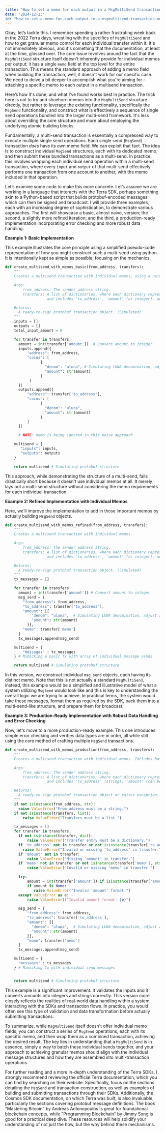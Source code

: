 ```yaml
---
title: "How to set a memo for each output in a MsgMultiSend transaction on Terra?"
date: "2024-12-23"
id: "how-to-set-a-memo-for-each-output-in-a-msgmultisend-transaction-on-terra"
---
```


Okay, let’s tackle this. I remember spending a rather frustrating week back in the 2022 Terra days, wrestling with the specifics of `MsgMultiSend` and how to get granular memo control for each individual transfer within it. It's not immediately obvious, and it's something that the documentation, at least at the time, glossed over. The core issue revolves around the fact that the `MsgMultiSend` structure itself doesn't inherently provide for individual memos per output; it has a single `memo` field at the top level for the entire transaction. This means the standard approach of adding a memo field when building the transaction, well, it doesn't work for our specific case. We need to delve a bit deeper to accomplish what you're aiming for – attaching a specific memo to each output in a multisend transaction.

Here’s how it's done, and what I’ve found works best in practice. The trick here is not to try and shoehorn memos into the `MsgMultiSend` structure directly, but rather to leverage the existing functionality, specifically the `MsgSend` functionality, and construct what is effectively a sequence of single send operations bundled into the larger multi-send framework. It's less about overriding the core structure and more about employing the underlying atomic building blocks.

Fundamentally, a multi-send transaction is essentially a compressed way to execute multiple single send operations. Each single send (`MsgSend`) transaction *does* have its own memo field. We can exploit that fact. The idea is to construct individual `MsgSend` structures, each with its dedicated memo, and then submit these bundled transactions as a multi-send. In practice, this involves wrapping each individual send operation within a multi-send transaction, where every `input` and `output` of that multi-send effectively performs one transaction from one account to another, with the memo included in that operation.

Let’s examine some code to make this more concrete. Let’s assume we are working in a language that interacts with the Terra SDK, perhaps something akin to a Python-based script that builds protobuf-encoded messages which can then be signed and broadcast. I will provide three examples, each with an increasing degree of sophistication, to demonstrate various approaches. The first will showcase a basic, almost naive, version; the second, a slightly more refined iteration; and the third, a production-ready implementation incorporating error checking and more robust data handling.

**Example 1: Basic Implementation**

This example illustrates the core principle using a simplified pseudo-code representation of how you might construct such a multi-send using python. It is intentionally kept as simple as possible, focusing on the mechanics.

```python
def create_multisend_with_memos_basic(from_address, transfers):
    """
    Creates a multisend transaction with individual memos, using a naive approach.

    Args:
        from_address: The sender address string.
        transfers: A list of dictionaries, where each dictionary represents a transfer
                   and includes 'to_address', 'amount' (as integer), and 'memo' (string).

    Returns:
      A ready-to-sign protobuf transaction object. (Simulated)
    """
    inputs = []
    outputs = []
    total_input_amount = 0

    for transfer in transfers:
      amount = int(transfer['amount'])  # Convert amount to integer
      inputs.append({
          "address": from_address,
          "coins": [
                {
                  "denom": "uluna", # Simulating LUNA denomination, adjust to your needs.
                  "amount": str(amount)
                }
           ]
      })
      outputs.append({
          "address": transfer['to_address'],
          "coins": [
                {
                  "denom": "uluna",
                  "amount": str(amount)
                }
          ]
      })

      # NOTE: memo is being ignored in this naive approach

    multisend = {
       "inputs": inputs,
       "outputs": outputs
    }

    return multisend # Simulating protobuf structure
```

This approach, while demonstrating the structure of a multi-send, falls drastically short because it doesn't use individual memos at all. It merely lays out a multi-send structure without considering the memo requirements for each individual transaction.

**Example 2: Refined Implementation with Individual Memos**

Here, we'll improve the implementation to add in those important memos by actually building `MsgSend` objects.

```python
def create_multisend_with_memos_refined(from_address, transfers):
    """
    Creates a multisend transaction with individual memos.

    Args:
        from_address: The sender address string.
        transfers: A list of dictionaries, where each dictionary represents a transfer
                   and includes 'to_address', 'amount' (as integer), and 'memo' (string).

    Returns:
      A ready-to-sign protobuf transaction object. (Simulated)
    """
    tx_messages = []

    for transfer in transfers:
      amount = int(transfer['amount']) # Convert amount to integer
      msg_send = {
        "from_address": from_address,
        "to_address": transfer['to_address'],
        "amount": [{
            "denom": "uluna",  # Simulating LUNA denomination, adjust as needed.
            "amount": str(amount)
          }],
        "memo": transfer['memo']
      }
      tx_messages.append(msg_send)

    multisend = {
        "messages" : tx_messages
    } # Mimicking a basic Tx with array of individual message sends

    return multisend # Simulating protobuf structure
```

In this version, we construct individual `msg_send` objects, each having its distinct memo. Note that this is not actually a standard `MsgMultiSend`, instead, this example would be a simplified and illustrative model of what a system utilizing `MsgSend` would look like and this is key to understanding the overall logic we are trying to achieve. In practical terms, the system would take these messages, format them as required by the SDK, pack them into a multi-send-like structure, and prepare them for broadcast.

**Example 3: Production-Ready Implementation with Robust Data Handling and Error Checking**

Now, let's move to a more production-ready example. This one introduces simple error checking and verifies data types are in order, all while still using the core method of crafting multiple `MsgSend` transactions.

```python
def create_multisend_with_memos_production(from_address, transfers):
    """
    Creates a multisend transaction with individual memos. Includes basic data validation.

    Args:
        from_address: The sender address string.
        transfers: A list of dictionaries, where each dictionary represents a transfer
                   and includes 'to_address' (string), 'amount' (can be int or string), and 'memo' (string).

    Returns:
      A ready-to-sign protobuf transaction object or raises exception. (Simulated)
    """
    if not isinstance(from_address, str):
      raise ValueError("From address must be a string.")
    if not isinstance(transfers, list):
        raise ValueError("Transfers must be a list.")

    tx_messages = []
    for transfer in transfers:
      if not isinstance(transfer, dict):
          raise ValueError("Transfer entry must be a dictionary.")
      if 'to_address' not in transfer or not isinstance(transfer['to_address'], str):
        raise ValueError("Invalid or missing 'to_address' in transfer.")
      if 'amount' not in transfer:
          raise ValueError("Missing 'amount' in transfer.")
      if 'memo' not in transfer or not isinstance(transfer['memo'], str):
          raise ValueError("Invalid or missing 'memo' in transfer.")

      try:
          amount = int(transfer['amount']) if isinstance(transfer['amount'], (int, str)) else None
          if amount is None:
             raise ValueError("Invalid 'amount' format.")
      except ValueError as e:
          raise ValueError(f"Invalid amount format: {e}")

      msg_send = {
          "from_address": from_address,
          "to_address": transfer['to_address'],
          "amount": [{
            "denom": "uluna",  # Simulating LUNA denomination, adjust as needed.
            "amount": str(amount)
          }],
          "memo": transfer['memo']
      }
      tx_messages.append(msg_send)

    multisend = {
      "messages" : tx_messages
    } # Mimicking Tx with individual send messages


    return multisend # Simulating protobuf structure

```

This example is a significant improvement. It validates the inputs and it converts amounts into integers and strings correctly. This version more closely reflects the realities of real-world data handling within a system interacting with the SDKs and transaction flows. In practice, you would often see this type of validation and data transformation before actually submitting transactions.

To summarize, while `MsgMultiSend` itself doesn't offer individual memo fields, you can construct a series of `MsgSend` operations, each with its specific memo, and then wrap them as a combined transaction, achieving the desired result. The key lies in understanding that a `MsgMultiSend` is in essence, simply a way to batch these individual sends together, and your approach to achieving granular memos should align with the individual message structures and how they are assembled into multi-transaction operations.

For further reading and a more in-depth understanding of the Terra SDKs, I strongly recommend reviewing the official Terra documentation, which you can find by searching on their website. Specifically, focus on the sections detailing the `MsgSend` and transaction construction, as well as examples of building and submitting transactions through their SDKs. Additionally, the Cosmos SDK documentation, on which Terra was built, is also invaluable, particularly the sections covering protobuf message definitions. The book "Mastering Bitcoin" by Andreas Antonopoulos is great for foundational blockchain concepts, while "Programming Blockchain" by Jimmy Song is good for a practical deep dive. These resources will help solidify your understanding of not just the how, but the why behind these mechanisms.
